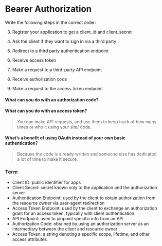 # Bearer Authorization

Write the following steps in the correct order:

  3. Register your application to get a client_id and client_secret
  
  5. Ask the client if they want to sign in via a third party
  
  2. Redirect to a third party authentication endpoint
  
  1. Receive access token
  
  4. Make a request to a third-party API endpoint
  
  6. Receive authorization code
  
  7. Make a request to the access token endpoint
#### What can you do with an authorization code?
#### What can you do with an access token?
  > You can make API requests, and use them to keep track of how many times or who it using your site/ code.
#### What’s a benefit of using OAuth instead of your own basic authentication?
  > Because the code is already written and someone else has dedicated a lot of time to make it secure.


### Term
- Client ID: public identifier for apps
- Client Secret: secret known only to the application and the authorization server
- Authentication Endpoint: used by the client to obtain authorization from the resource owner via user-agent redirection
- Access Token Endpoint: used by the client to exchange an authorization grant for an access token, typically with client authentication
- API Endpoint: used to pinpoint specific info from an API
- Authorization Code: obtained by using an authorization server as an intermediary between the client and resource owner
- Access Token: a string denoting a specific scope, lifetime, and other access attributes
